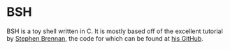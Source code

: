 BSH
===

BSH is a toy shell written in C. It is mostly based off of the excellent tutorial by [Stephen Brennan](http://stephen-brennan.com/), the code for which can be found at [his GitHub](https://github.com/brenns10/lsh).